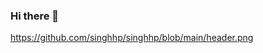 ### Hi there 👋
https://github.com/singhhp/singhhp/blob/main/header.png
<!--
**singhhp/singhhp** is a ✨ _special_ ✨ repository because its `README.md` (this file) appears on your GitHub profile.

Here are some ideas to get you started:

- 🔭 I’m currently working with React framework
- 🌱 I’m currently learning Cross Platform Development 
- 🤔 I’m looking for help with ...
- 💬 Ask me about : Building project 
- 📫 How to reach me: @insta : hp_singh_21
- 😄 Pronouns: He/Him
-->
